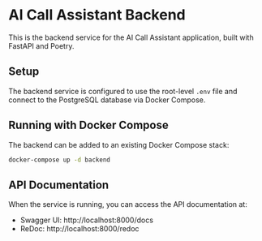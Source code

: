 # AI Call Assistant Backend

This is the backend service for the AI Call Assistant application, built with FastAPI and Poetry.

## Setup

The backend service is configured to use the root-level `.env` file and connect to the PostgreSQL database via Docker Compose.

## Running with Docker Compose

The backend can be added to an existing Docker Compose stack:

```bash
docker-compose up -d backend
```

## API Documentation

When the service is running, you can access the API documentation at:

-   Swagger UI: http://localhost:8000/docs
-   ReDoc: http://localhost:8000/redoc
